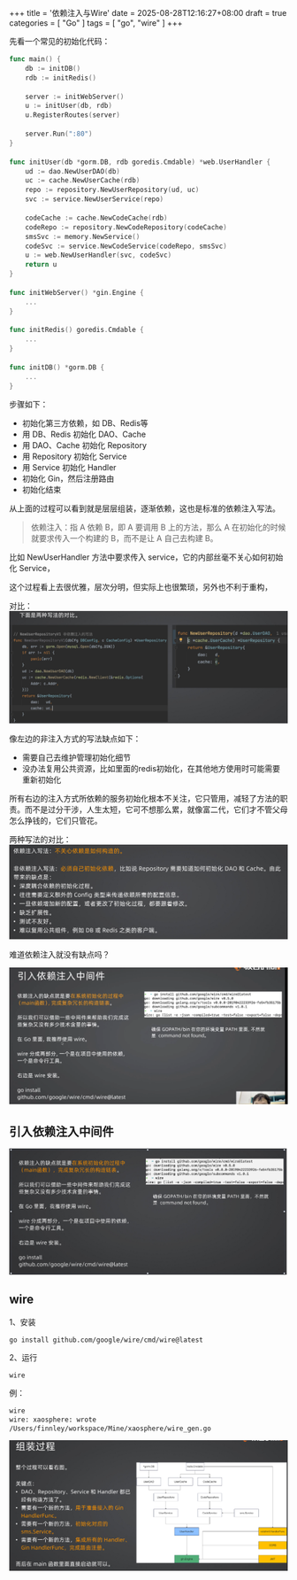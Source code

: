 +++
title = '依赖注入与Wire'
date = 2025-08-28T12:16:27+08:00
draft = true
categories = [ "Go" ]
tags = [ "go", "wire" ]
+++

先看一个常见的初始化代码：

```go
func main() {
	db := initDB()
	rdb := initRedis()

	server := initWebServer()
	u := initUser(db, rdb)
	u.RegisterRoutes(server)

	server.Run(":80")
}

func initUser(db *gorm.DB, rdb goredis.Cmdable) *web.UserHandler {
	ud := dao.NewUserDAO(db)
	uc := cache.NewUserCache(rdb)
	repo := repository.NewUserRepository(ud, uc)
	svc := service.NewUserService(repo)

	codeCache := cache.NewCodeCache(rdb)
	codeRepo := repository.NewCodeRepository(codeCache)
	smsSvc := memory.NewService()
	codeSvc := service.NewCodeService(codeRepo, smsSvc)
	u := web.NewUserHandler(svc, codeSvc)
	return u
}

func initWebServer() *gin.Engine {
	...
}

func initRedis() goredis.Cmdable {
	...
}

func initDB() *gorm.DB {
	...
}
```

步骤如下：

- 初始化第三方依赖，如 DB、Redis等
- 用 DB、Redis 初始化 DAO、Cache
- 用 DAO、Cache 初始化 Repository
- 用 Repository 初始化 Service
- 用 Service 初始化 Handler
- 初始化 Gin，然后注册路由
- 初始化结束

从上面的过程可以看到就是层层组装，逐渐依赖，这也是标准的依赖注入写法。

> 依赖注入：指 A 依赖 B，即 A 要调用 B 上的方法，那么 A 在初始化的时候就要求传入一个构建的 B，而不是让 A 自己去构建 B。

比如 NewUserHandler 方法中要求传入 service，它的内部丝毫不关心如何初始化 Service，

这个过程看上去很优雅，层次分明，但实际上也很繁琐，另外也不利于重构，


对比：
![alt text](image-1.png)

像左边的非注入方式的写法缺点如下：
- 需要自己去维护管理初始化细节
- 没办法复用公共资源，比如里面的redis初始化，在其他地方使用时可能需要重新初始化

所有右边的注入方式所依赖的服务初始化根本不关注，它只管用，减轻了方法的职责。而不是过分干涉，人生太短，它可不想那么累，就像富二代，它们才不管父母怎么挣钱的，它们只管花。

两种写法的对比：
![alt text](image-2.png)

难道依赖注入就没有缺点吗？

![alt text](image-3.png)


## 引入依赖注入中间件

![alt text](image-4.png)

## wire

1、安装
```
go install github.com/google/wire/cmd/wire@latest
```

2、运行
```
wire
```

例：
```
wire
wire: xaosphere: wrote /Users/finnley/workspace/Mine/xaosphere/wire_gen.go
```

![alt text](image-5.png)